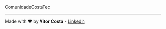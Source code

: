 ComunidadeCostaTec

---

Made with :heart: by **Vitor Costa** - [Linkedin](https://www.linkedin.com/in/vitor-costa-10566b22a/)

